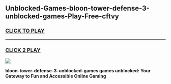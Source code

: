
## Unblocked-Games-bloon-tower-defense-3-unblocked-games-Play-Free-cftvy
<h3>
<a href="https://premium76.site?title=bloon-tower-defense-3-unblocked-games&ref=15A">CLICK TO PLAY</a></h3>
<hr>

<h3>
<a href="https://premium76.site?title=bloon-tower-defense-3-unblocked-games&ref=15A">CLICK 2 PLAY</a>
  
</h3>

<a href="https://premium76.site?title=bloon-tower-defense-3-unblocked-games&ref=15A"><img src="https://clearcache.store/games.png"></a>


**bloon-tower-defense-3-unblocked-games games unblocked: Your Gateway to Fun and Accessible Online Gaming**
